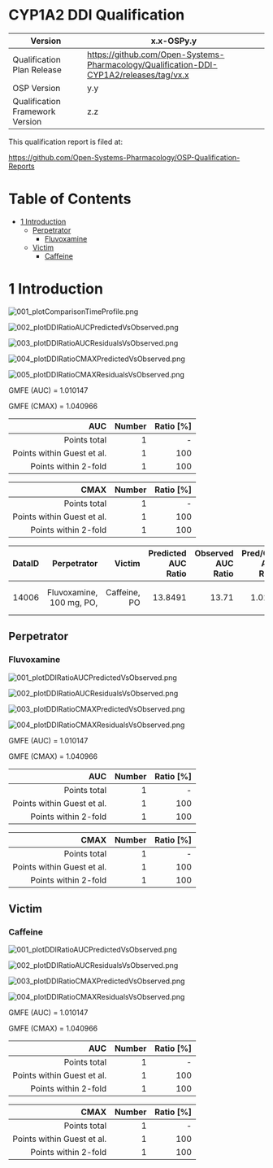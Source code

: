 # CYP1A2 DDI Qualification



| Version                         | x.x-OSPy.y                                                   |
| ------------------------------- | ------------------------------------------------------------ |
| Qualification Plan Release      | https://github.com/Open-Systems-Pharmacology/Qualification-DDI-CYP1A2/releases/tag/vx.x |
| OSP Version                     | y.y                                                          |
| Qualification Framework Version | z.z                                                          |





This qualification report is filed at:

https://github.com/Open-Systems-Pharmacology/OSP-Qualification-Reports
# Table of Contents
  * [1 Introduction](#1-introduction)
    * [Perpetrator](#perpetrator)
      * [Fluvoxamine](#fluvoxamine)
    * [Victim](#victim)
      * [Caffeine](#caffeine)
# 1 Introduction
                   

![001_plotComparisonTimeProfile.png](images/001_1_Introduction/001_plotComparisonTimeProfile.png)

![002_plotDDIRatioAUCPredictedVsObserved.png](images/001_1_Introduction/002_plotDDIRatioAUCPredictedVsObserved.png)

![003_plotDDIRatioAUCResidualsVsObserved.png](images/001_1_Introduction/003_plotDDIRatioAUCResidualsVsObserved.png)

![004_plotDDIRatioCMAXPredictedVsObserved.png](images/001_1_Introduction/004_plotDDIRatioCMAXPredictedVsObserved.png)

![005_plotDDIRatioCMAXResidualsVsObserved.png](images/001_1_Introduction/005_plotDDIRatioCMAXResidualsVsObserved.png)

GMFE (AUC) = 1.010147 

GMFE (CMAX) = 1.040966 

|AUC                       |Number|Ratio [%]|
|-------------------------:|-----:|--------:|
|Points total              |1     |-        |
|Points within Guest et al.|1     |100      |
|Points within 2-fold      |1     |100      |

|CMAX                      |Number|Ratio [%]|
|-------------------------:|-----:|--------:|
|Points total              |1     |-        |
|Points within Guest et al.|1     |100      |
|Points within 2-fold      |1     |100      |

|DataID|Perpetrator              |Victim      |Predicted AUC Ratio|Observed AUC Ratio|Pred/Obs AUC Ratio|Predicted CMAX Ratio|Observed CMAX Ratio|Pred/Obs CMAX Ratio|Reference       |
|-----:|------------------------:|-----------:|------------------:|-----------------:|-----------------:|-------------------:|------------------:|------------------:|---------------:|
|14006 |Fluvoxamine, 100 mg, PO, |Caffeine, PO|13.8491            |13.71             |1.0101            |1.3449              |1.4                |0.96065            |Culm-Merdek 2005|

## Perpetrator

### Fluvoxamine

![001_plotDDIRatioAUCPredictedVsObserved.png](images/001_1_Introduction/001_Perpetrator/001_Fluvoxamine/001_plotDDIRatioAUCPredictedVsObserved.png)

![002_plotDDIRatioAUCResidualsVsObserved.png](images/001_1_Introduction/001_Perpetrator/001_Fluvoxamine/002_plotDDIRatioAUCResidualsVsObserved.png)

![003_plotDDIRatioCMAXPredictedVsObserved.png](images/001_1_Introduction/001_Perpetrator/001_Fluvoxamine/003_plotDDIRatioCMAXPredictedVsObserved.png)

![004_plotDDIRatioCMAXResidualsVsObserved.png](images/001_1_Introduction/001_Perpetrator/001_Fluvoxamine/004_plotDDIRatioCMAXResidualsVsObserved.png)

GMFE (AUC) = 1.010147 

GMFE (CMAX) = 1.040966 

|AUC                       |Number|Ratio [%]|
|-------------------------:|-----:|--------:|
|Points total              |1     |-        |
|Points within Guest et al.|1     |100      |
|Points within 2-fold      |1     |100      |

|CMAX                      |Number|Ratio [%]|
|-------------------------:|-----:|--------:|
|Points total              |1     |-        |
|Points within Guest et al.|1     |100      |
|Points within 2-fold      |1     |100      |

## Victim

### Caffeine

![001_plotDDIRatioAUCPredictedVsObserved.png](images/001_1_Introduction/002_Victim/001_Caffeine/001_plotDDIRatioAUCPredictedVsObserved.png)

![002_plotDDIRatioAUCResidualsVsObserved.png](images/001_1_Introduction/002_Victim/001_Caffeine/002_plotDDIRatioAUCResidualsVsObserved.png)

![003_plotDDIRatioCMAXPredictedVsObserved.png](images/001_1_Introduction/002_Victim/001_Caffeine/003_plotDDIRatioCMAXPredictedVsObserved.png)

![004_plotDDIRatioCMAXResidualsVsObserved.png](images/001_1_Introduction/002_Victim/001_Caffeine/004_plotDDIRatioCMAXResidualsVsObserved.png)

GMFE (AUC) = 1.010147 

GMFE (CMAX) = 1.040966 

|AUC                       |Number|Ratio [%]|
|-------------------------:|-----:|--------:|
|Points total              |1     |-        |
|Points within Guest et al.|1     |100      |
|Points within 2-fold      |1     |100      |

|CMAX                      |Number|Ratio [%]|
|-------------------------:|-----:|--------:|
|Points total              |1     |-        |
|Points within Guest et al.|1     |100      |
|Points within 2-fold      |1     |100      |

